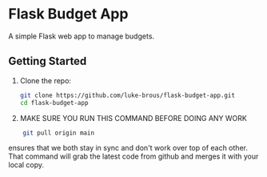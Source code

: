 # Flask Budget App

A simple Flask web app to manage budgets.

## Getting Started

1. Clone the repo:
   ```bash
   git clone https://github.com/luke-brous/flask-budget-app.git
   cd flask-budget-app

2. MAKE SURE YOU RUN THIS COMMAND BEFORE DOING ANY WORK
```bash
    git pull origin main

```
ensures that we both stay in sync and don't work over top of each other. That command will grab the latest code from github and merges it with your local copy.
